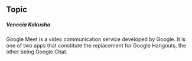 ## Topic 
##### Venecia Kakusha 
Google Meet is a video communication service developed by Google. It is one of two apps that constitute the replacement for Google Hangouts, the other being Google Chat. 